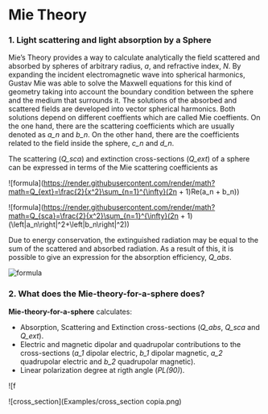 # Mie Theory 

### 1. Light scattering and light absorption by a Sphere
Mie’s Theory provides a way to calculate analytically the field scattered and absorbed by spheres of arbitrary radius, *a*, and refractive index, *N*. By expanding the incident electromagnetic wave into spherical harmonics, Gustav Mie was able to solve the Maxwell equations for this kind of geometry taking into account the boundary condition between the sphere and the medium that surrounds it.
The solutions of the absorbed and scattered fields are developed into vector spherical harmonics. Both solutions depend on different coeffients which are called Mie coeffients. On the one hand, there are the scattering coefficients which are usually denoted as *a_n* and *b_n*. On the other hand, there are the coefficients related to the  field inside the sphere, *c_n* and *d_n*. 
 
The scattering (*Q_sca*) and extinction cross-sections (*Q_ext*) of a sphere can be expressed in terms of the Mie scattering coefficients as

![formula](https://render.githubusercontent.com/render/math?math=Q_{ext}=\frac{2}{x^2}\sum_{n=1}^{\infty}(2n + 1)Re(a_n + b_n))

![formula](https://render.githubusercontent.com/render/math?math=Q_{sca}=\frac{2}{x^2}\sum_{n=1}^{\infty}(2n + 1)(\left|a_n\right|^2+\left|b_n\right|^2))

Due to energy conservation, the extinguished radiation may be equal to the sum of the scattered and absorbed radiation. As a result of this, it is possible to give an expression for the absorption efficiency, *Q_abs*.

![formula](https://render.githubusercontent.com/render/math?math=Q_{abs}=Q_{ext}-Q_{sca})

 
### 2. What does the **Mie-theory-for-a-sphere** does?
 
**Mie-theory-for-a-sphere** calculates:
- Absorption, Scattering and Extinction cross-sections (*Q_abs*, *Q_sca* and *Q_ext*).
- Electric and magnetic dipolar and quadrupolar contributions to the cross-sections (*a_1* dipolar electric, *b_1* dipolar magnetic, *a_2* quadrupolar electric and *b_2* quadrupolar magnetic).
- Linear polarization degree at rigth angle (*PL(90)*).

![f

 ![cross_section](Examples/cross_section copia.png)

